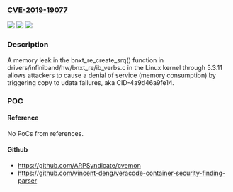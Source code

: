 ### [CVE-2019-19077](https://cve.mitre.org/cgi-bin/cvename.cgi?name=CVE-2019-19077)
![](https://img.shields.io/static/v1?label=Product&message=n%2Fa&color=blue)
![](https://img.shields.io/static/v1?label=Version&message=n%2Fa&color=blue)
![](https://img.shields.io/static/v1?label=Vulnerability&message=n%2Fa&color=brighgreen)

### Description

A memory leak in the bnxt_re_create_srq() function in drivers/infiniband/hw/bnxt_re/ib_verbs.c in the Linux kernel through 5.3.11 allows attackers to cause a denial of service (memory consumption) by triggering copy to udata failures, aka CID-4a9d46a9fe14.

### POC

#### Reference
No PoCs from references.

#### Github
- https://github.com/ARPSyndicate/cvemon
- https://github.com/vincent-deng/veracode-container-security-finding-parser

